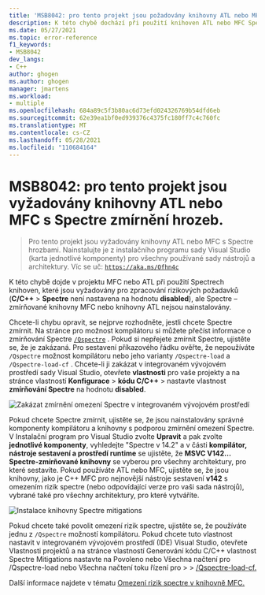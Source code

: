```yaml
---
title: 'MSB8042: pro tento projekt jsou požadovány knihovny ATL nebo MFC s omezením Spectre.'
description: K této chybě dochází při použití knihoven ATL nebo MFC Spectre-li požadovány nenáročné knihovny ATL nebo knihovny MFC s omezením Spectre, nejsou nainstalovány.
ms.date: 05/27/2021
ms.topic: error-reference
f1_keywords:
- MSB8042
dev_langs:
- C++
author: ghogen
ms.author: ghogen
manager: jmartens
ms.workload:
- multiple
ms.openlocfilehash: 684a89c5f3b80ac6d73efd024326769b54dfd6eb
ms.sourcegitcommit: 62e39ea1bf0ed939376c4375fc180ff7c4c760fc
ms.translationtype: MT
ms.contentlocale: cs-CZ
ms.lasthandoff: 05/28/2021
ms.locfileid: "110684164"
---
```

# <a name="msb8042-atl-or-mfc-libraries-with-spectre-mitigations-are-required-for-this-project"></a>MSB8042: pro tento projekt jsou vyžadovány knihovny ATL nebo MFC s Spectre zmírnění hrozeb.

> Pro tento projekt jsou vyžadovány knihovny ATL nebo MFC s Spectre hrozbami. Nainstalujte je z instalačního programu sady Visual Studio (karta jednotlivé komponenty) pro všechny používané sady nástrojů a architektury. Víc se uč: [`https://aka.ms/Ofhn4c`](https://aka.ms/Ofhn4c)

K této chybě dojde v projektu MFC nebo ATL při použití Spectrech knihoven, které jsou vyžadovány pro zpracování rizikových požadavků (**C/C++**  >  **Spectre** není nastavena na hodnotu **disabled**), ale Spectre – zmírňované knihovny MFC nebo knihovny ATL nejsou nainstalovány.

Chcete-li chybu opravit, se nejprve rozhodněte, jestli chcete Spectre zmírnit. Na stránce pro možnost kompilátoru si můžete přečíst informace o zmírňování Spectre [`/Qspectre`](/cpp/build/reference/qspectre) . Pokud si nepřejete zmírnit Spectre, ujistěte se, že je zakázaná. Pro sestavení příkazového řádku ověřte, že nepoužíváte `/Qspectre` možnost kompilátoru nebo jeho varianty `/Qspectre-load` a `/Qspectre-load-cf` . Chcete-li ji zakázat v integrovaném vývojovém prostředí sady Visual Studio, otevřete **vlastnosti** pro vaše projekty a na stránce vlastností **Konfigurace**  >  **kódu C/C++**  >   nastavte vlastnost **zmírňování Spectre** na hodnotu **disabled**.

![Zakázat zmírnění omezení Spectre v integrovaném vývojovém prostředí](../media/errors/spectre-disable.png)

 Pokud chcete Spectre zmírnit, ujistěte se, že jsou nainstalovány správné komponenty kompilátoru a knihovny s podporou zmírnění omezení Spectre. V Instalační program pro Visual Studio zvolte **Upravit** a pak zvolte **jednotlivé komponenty**, vyhledejte "Spectre v 14.2" a v části **kompilátor, nástroje sestavení a prostředí runtime** se ujistěte, že **MSVC V142... Spectre-zmírňované knihovny** se vyberou pro všechny architektury, pro které sestavíte. Pokud používáte ATL nebo MFC, ujistěte se, že jsou knihovny, jako je C++ MFC pro nejnovější nástroje sestavení **v142** s omezením rizik spectre (nebo odpovídající verze pro vaši sada nástrojů), vybrané také pro všechny architektury, pro které vytváříte.

![Instalace knihovny Spectre mitigations](../media/errors/spectre-install-components.png)

Pokud chcete také povolit omezení rizik spectre, ujistěte se, že používáte jednu z `/Qspectre` možností kompilátoru. Pokud chcete tuto vlastnost nastavit v integrovaném vývojovém prostředí (IDE) Visual Studio, otevřete Vlastnosti projektů a na stránce vlastností Generování  kódu C/C++ vlastnost Spectre Mitigations nastavte na Povoleno nebo Všechna načtení pro /Qspectre-load nebo Všechna načtení toku řízení pro  >    >    [/Qspectre-load-cf.](/cpp/build/reference/qspectre-load-cf)   [](/cpp/build/reference/qspectre-load) 

Další informace najdete v tématu [Omezení rizik spectre v knihovně MFC.](https://devblogs.microsoft.com/cppblog/spectre-mitigations-in-msvc/)
